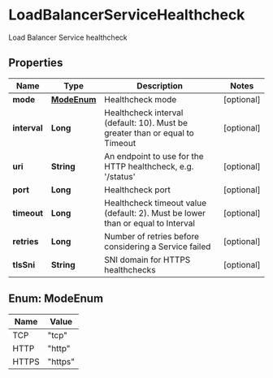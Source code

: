 

# LoadBalancerServiceHealthcheck

Load Balancer Service healthcheck

## Properties

| Name | Type | Description | Notes |
|------------ | ------------- | ------------- | -------------|
|**mode** | [**ModeEnum**](#ModeEnum) | Healthcheck mode |  [optional] |
|**interval** | **Long** | Healthcheck interval (default: 10). Must be greater than or equal to Timeout |  [optional] |
|**uri** | **String** | An endpoint to use for the HTTP healthcheck, e.g. &#39;/status&#39; |  [optional] |
|**port** | **Long** | Healthcheck port |  [optional] |
|**timeout** | **Long** | Healthcheck timeout value (default: 2). Must be lower than or equal to Interval |  [optional] |
|**retries** | **Long** | Number of retries before considering a Service failed |  [optional] |
|**tlsSni** | **String** | SNI domain for HTTPS healthchecks |  [optional] |



## Enum: ModeEnum

| Name | Value |
|---- | -----|
| TCP | &quot;tcp&quot; |
| HTTP | &quot;http&quot; |
| HTTPS | &quot;https&quot; |



